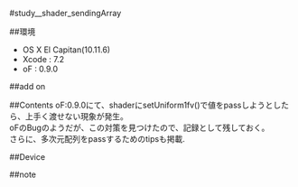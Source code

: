 #study__shader_sendingArray

##環境
*	OS X El Capitan(10.11.6)
*	Xcode : 7.2
*	oF : 0.9.0

##add on

##Contents
oF:0.9.0にて、shaderにsetUniform1fv()で値をpassしようとしたら、上手く渡せない現象が発生。  
oFのBugのようだが、この対策を見つけたので、記録として残しておく。  
さらに、多次元配列をpassするためのtipsも掲載.  

##Device


##note






